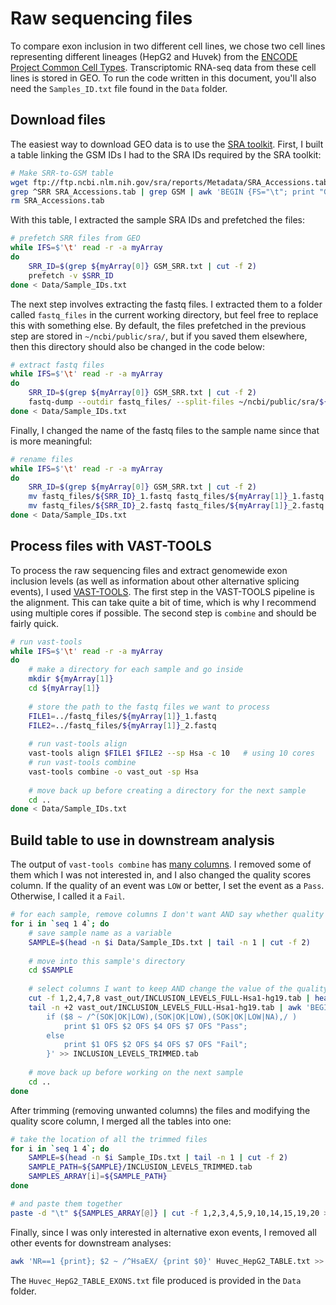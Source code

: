 # Raw sequencing files


To compare exon inclusion in two different cell lines, we chose two cell lines representing different lineages (HepG2 and Huvek) from the [ENCODE Project Common Cell Types](https://www.genome.gov/26524238/encode-project-common-cell-types/). Transcriptomic RNA-seq data from these cell lines is stored in GEO. To run the code written in this document, you'll also need the 
`Samples_ID.txt` file found in the `Data` folder.

## Download files

The easiest way to download GEO data is to use the [SRA toolkit](https://www.ncbi.nlm.nih.gov/sra/docs/toolkitsoft/). First, I built a table linking the GSM IDs I had to the SRA IDs required by the SRA toolkit:

```bash
# Make SRR-to-GSM table
wget ftp://ftp.ncbi.nlm.nih.gov/sra/reports/Metadata/SRA_Accessions.tab
grep ^SRR SRA_Accessions.tab | grep GSM | awk 'BEGIN {FS="\t"; print "GSM" FS "SRR"}; {print $10 FS $1}' > GSM_SRR.txt
rm SRA_Accessions.tab
```
With this table, I extracted the sample SRA IDs and prefetched the files:

```bash
# prefetch SRR files from GEO
while IFS=$'\t' read -r -a myArray
do
	SRR_ID=$(grep ${myArray[0]} GSM_SRR.txt | cut -f 2)
	prefetch -v $SRR_ID
done < Data/Sample_IDs.txt
```
The next step involves extracting the fastq files. I extracted them to a folder called `fastq_files` in the current working directory, but feel free to replace this with something else. By default, the files prefetched in the previous step are stored in `~/ncbi/public/sra/`, but if you saved them elsewhere, then this directory should also be changed in the code below:

```bash
# extract fastq files
while IFS=$'\t' read -r -a myArray
do
	SRR_ID=$(grep ${myArray[0]} GSM_SRR.txt | cut -f 2)
	fastq-dump --outdir fastq_files/ --split-files ~/ncbi/public/sra/${SRR_ID}.sra
done < Data/Sample_IDs.txt
```
Finally, I changed the name of the fastq files to the sample name since that is more meaningful:

```bash
# rename files
while IFS=$'\t' read -r -a myArray
do
	SRR_ID=$(grep ${myArray[0]} GSM_SRR.txt | cut -f 2)
	mv fastq_files/${SRR_ID}_1.fastq fastq_files/${myArray[1]}_1.fastq
	mv fastq_files/${SRR_ID}_2.fastq fastq_files/${myArray[1]}_2.fastq
done < Data/Sample_IDs.txt
```

## Process files with VAST-TOOLS

To process the raw sequencing files and extract genomewide exon inclusion levels (as well as information about other alternative splicing events), I used [VAST-TOOLS](https://github.com/vastgroup/vast-tools). The first step in the VAST-TOOLS pipeline is the alignment. This can take quite a bit of time, which is why I recommend using multiple cores if possible. The second step is `combine` and should be fairly quick.

```bash
# run vast-tools
while IFS=$'\t' read -r -a myArray
do
	# make a directory for each sample and go inside
	mkdir ${myArray[1]}
	cd ${myArray[1]}
	
	# store the path to the fastq files we want to process
	FILE1=../fastq_files/${myArray[1]}_1.fastq
	FILE2=../fastq_files/${myArray[1]}_2.fastq
	
	# run vast-tools align
	vast-tools align $FILE1 $FILE2 --sp Hsa -c 10   # using 10 cores
	# run vast-tools combine
	vast-tools combine -o vast_out -sp Hsa
	
	# move back up before creating a directory for the next sample
	cd ..
done < Data/Sample_IDs.txt
```



## Build table to use in downstream analysis

The output of `vast-tools combine` has [many columns](https://github.com/vastgroup/vast-tools#combine-output-format). I removed some of them which I was not interested in, and I also changed the quality scores column. If the quality of an event was `LOW` or better, I set the event as a `Pass`. Otherwise, I called it a `Fail`.

```bash
# for each sample, remove columns I don't want AND say whether quality is overall good ('Pass') or bad ('Fail')
for i in `seq 1 4`; do
	# save sample name as a variable
	SAMPLE=$(head -n $i Data/Sample_IDs.txt | tail -n 1 | cut -f 2)
	
	# move into this sample's directory
	cd $SAMPLE
	
	# select columns I want to keep AND change the value of the quality score column to either 'Pass' or 'Fail'
	cut -f 1,2,4,7,8 vast_out/INCLUSION_LEVELS_FULL-Hsa1-hg19.tab | head -n 1 | awk '{print $0}' > INCLUSION_LEVELS_TRIMMED.tab
	tail -n +2 vast_out/INCLUSION_LEVELS_FULL-Hsa1-hg19.tab | awk 'BEGIN{OFS="\t"}{
		if ($8 ~ /^(SOK|OK|LOW),(SOK|OK|LOW),(SOK|OK|LOW|NA),/ )
			print $1 OFS $2 OFS $4 OFS $7 OFS "Pass";
		else
			print $1 OFS $2 OFS $4 OFS $7 OFS "Fail";
		}' >> INCLUSION_LEVELS_TRIMMED.tab
	
	# move back up before working on the next sample
	cd ..
done
```
After trimming (removing unwanted columns) the files and modifying the quality score column, I merged all the tables into one:

```bash
# take the location of all the trimmed files
for i in `seq 1 4`; do
	SAMPLE=$(head -n $i Sample_IDs.txt | tail -n 1 | cut -f 2)
	SAMPLE_PATH=${SAMPLE}/INCLUSION_LEVELS_TRIMMED.tab
	SAMPLES_ARRAY[i]=${SAMPLE_PATH}
done

# and paste them together
paste -d "\t" ${SAMPLES_ARRAY[@]} | cut -f 1,2,3,4,5,9,10,14,15,19,20 > Huvec_HepG2_TABLE.txt
```
Finally, since I was only interested in alternative exon events, I removed all other events for downstream analyses:

```bash
awk 'NR==1 {print}; $2 ~ /^HsaEX/ {print $0}' Huvec_HepG2_TABLE.txt >> Data/Huvec_HepG2_TABLE_EXONS.txt
```
The `Huvec_HepG2_TABLE_EXONS.txt` file produced is provided in the `Data` folder.